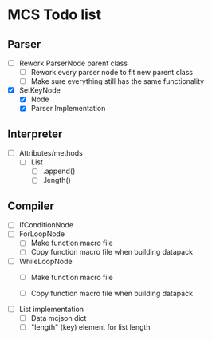 # MCS Todo list

## Parser
  - [ ] Rework ParserNode parent class
    - [ ] Rework every parser node to fit new parent class
    - [ ] Make sure everything still has the same functionality

  - [x] SetKeyNode
    - [x] Node
    - [x] Parser Implementation

## Interpreter
  - [ ] Attributes/methods
    - [ ] List
      - [ ] .append()
      - [ ] .length()

## Compiler
  - [ ] IfConditionNode
  - [ ] ForLoopNode
    - [ ] Make function macro file
    - [ ] Copy function macro file when building datapack
  - [ ] WhileLoopNode
    - [ ] Make function macro file
    - [ ] Copy function macro file when building datapack


  - [ ] List implementation
    - [ ] Data mcjson dict
    - [ ] "length" (key) element for list length
